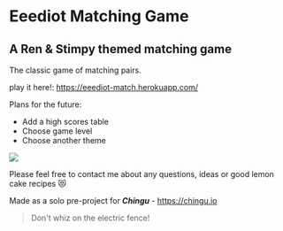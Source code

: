 # Eeediot Matching Game
## A Ren &amp; Stimpy themed matching game

The classic game of matching pairs.

play it here!: https://eeediot-match.herokuapp.com/

Plans for the future:
- Add a high scores table
- Choose game level
- Choose another theme

<img src="https://66.media.tumblr.com/200de9c80bb87722c4985b12199d255a/tumblr_omtu73ejsu1r9c63ao1_400.gifv">

Please feel free to contact me about any questions, ideas or good lemon cake recipes :heart_eyes_cat:

Made as a solo pre-project for **_Chingu_** - https://chingu.io

> Don't whiz on the electric fence!

